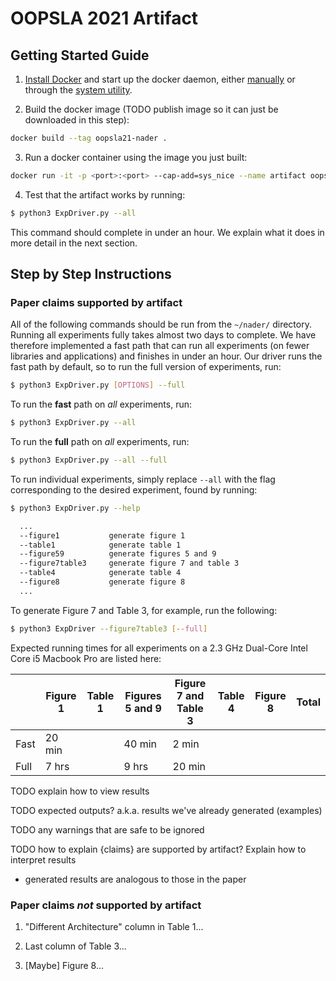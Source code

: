 # OOPSLA 2021 Artifact

## Getting Started Guide

1. [Install Docker](https://docs.docker.com/engine/install/) and start up the 
docker daemon, either 
[manually](https://docs.docker.com/config/daemon/#start-the-daemon-manually)
or through the 
[system utility](https://docs.docker.com/config/daemon/#start-the-daemon-using-operating-system-utilities).

2. Build the docker image (TODO publish image so it can just be downloaded in this step): 

```sh
docker build --tag oopsla21-nader .
```

3. Run a docker container using the image you just built: 

```sh
docker run -it -p <port>:<port> --cap-add=sys_nice --name artifact oopsla21-nader
```

4. Test that the artifact works by running: 

```sh
$ python3 ExpDriver.py --all
```

This command should complete in under an hour. We explain what it does in more 
detail in the next section. 

## Step by Step Instructions

### Paper claims supported by artifact

All of the following commands should be run from the `~/nader/` directory. 
Running all experiments fully takes almost two days to complete. 
We have therefore implemented a fast path that can run all experiments 
(on fewer libraries and applications) and finishes in under an hour. 
Our driver runs the fast path by default, so to run the full version of experiments, 
run: 

```sh
$ python3 ExpDriver.py [OPTIONS] --full
```

To run the __fast__ path on _all_ experiments, run: 

```sh
$ python3 ExpDriver.py --all
```

To run the __full__ path on _all_ experiments, run: 

```sh
$ python3 ExpDriver.py --all --full
```

To run individual experiments, simply replace `--all` with the flag corresponding 
to the desired experiment, found by running: 

```sh
$ python3 ExpDriver.py --help

  ...
  --figure1           generate figure 1
  --table1            generate table 1
  --figure59          generate figures 5 and 9
  --figure7table3     generate figure 7 and table 3
  --table4            generate table 4
  --figure8           generate figure 8
  ...
```

To generate Figure 7 and Table 3, for example, run the following: 

```sh
$ python3 ExpDriver --figure7table3 [--full]
```

Expected running times for all experiments on a 
2.3 GHz Dual-Core Intel Core i5 Macbook Pro
are listed here:  

| | Figure 1 | Table 1 | Figures 5 and 9 | Figure 7 and Table 3 | Table 4 | Figure 8 | Total |
| --- | --- | --- | --- | --- | --- | --- | --- |
| Fast | 20 min | | 40 min | 2 min | | | |
| Full | 7 hrs | | 9 hrs | 20 min | | | |

TODO explain how to view results

TODO expected outputs? a.k.a. results we've already generated (examples)

TODO any warnings that are safe to be ignored 

TODO how to explain {claims} are supported by artifact? Explain how to interpret results
- generated results are analogous to those in the paper

### Paper claims _not_ supported by artifact

1. "Different Architecture" column in Table 1...

1. Last column of Table 3...

1. [Maybe] Figure 8...
